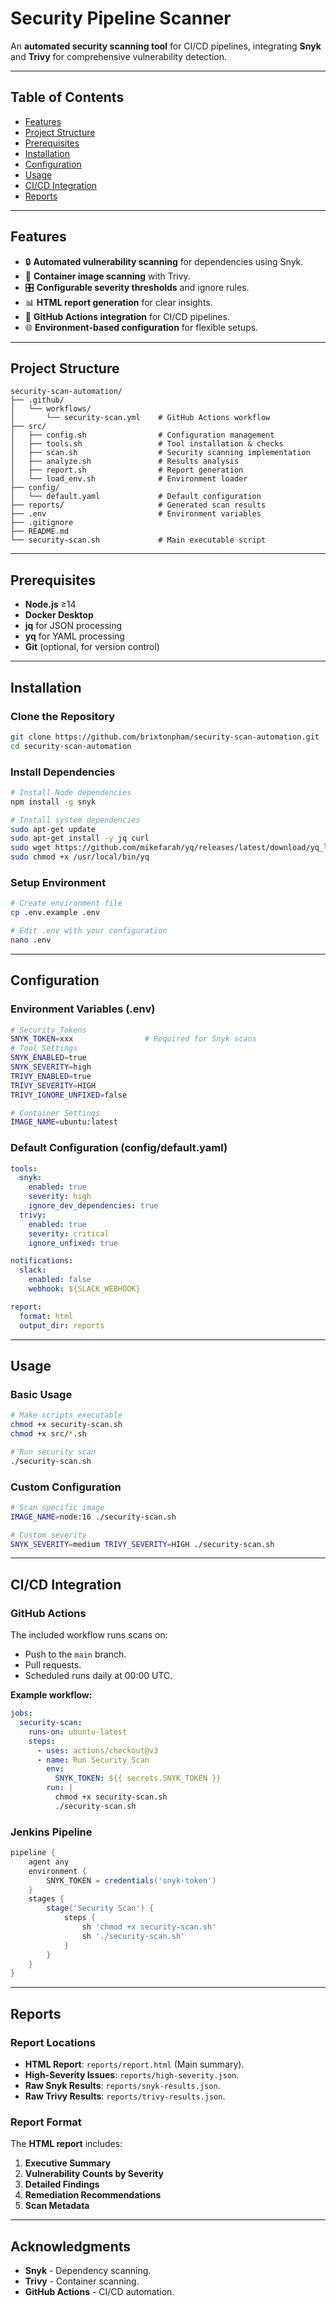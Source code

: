 
# **Security Pipeline Scanner**

An **automated security scanning tool** for CI/CD pipelines, integrating **Snyk** and **Trivy** for comprehensive vulnerability detection.

---

## **Table of Contents**
- [Features](#features)
- [Project Structure](#project-structure)
- [Prerequisites](#prerequisites)
- [Installation](#installation)
- [Configuration](#configuration)
- [Usage](#usage)
- [CI/CD Integration](#cicd-integration)
- [Reports](#reports)

---

## **Features**
- 🔒 **Automated vulnerability scanning** for dependencies using Snyk.
- 🐳 **Container image scanning** with Trivy.
- 🎛️ **Configurable severity thresholds** and ignore rules.
- 📊 **HTML report generation** for clear insights.
- 🔧 **GitHub Actions integration** for CI/CD pipelines.
- 🌐 **Environment-based configuration** for flexible setups.

---

## **Project Structure**
```plaintext
security-scan-automation/
├── .github/
│   └── workflows/
│       └── security-scan.yml    # GitHub Actions workflow
├── src/
│   ├── config.sh                # Configuration management  
│   ├── tools.sh                 # Tool installation & checks
│   ├── scan.sh                  # Security scanning implementation
│   ├── analyze.sh               # Results analysis 
│   ├── report.sh                # Report generation
│   └── load_env.sh              # Environment loader
├── config/
│   └── default.yaml             # Default configuration
├── reports/                     # Generated scan results
├── .env                         # Environment variables
├── .gitignore
├── README.md
└── security-scan.sh             # Main executable script
```

---

## **Prerequisites**
- **Node.js** ≥14
- **Docker Desktop**
- **jq** for JSON processing
- **yq** for YAML processing
- **Git** (optional, for version control)

---

## **Installation**

### **Clone the Repository**
```bash
git clone https://github.com/brixtonpham/security-scan-automation.git
cd security-scan-automation
```

### **Install Dependencies**
```bash
# Install Node dependencies
npm install -g snyk

# Install system dependencies
sudo apt-get update
sudo apt-get install -y jq curl
sudo wget https://github.com/mikefarah/yq/releases/latest/download/yq_linux_amd64 -O /usr/local/bin/yq
sudo chmod +x /usr/local/bin/yq
```

### **Setup Environment**
```bash
# Create environment file
cp .env.example .env

# Edit .env with your configuration
nano .env
```

---

## **Configuration**

### **Environment Variables (.env)**
```bash
# Security Tokens
SNYK_TOKEN=xxx                # Required for Snyk scans
# Tool Settings
SNYK_ENABLED=true
SNYK_SEVERITY=high
TRIVY_ENABLED=true
TRIVY_SEVERITY=HIGH
TRIVY_IGNORE_UNFIXED=false

# Container Settings
IMAGE_NAME=ubuntu:latest
```

### **Default Configuration (config/default.yaml)**
```yaml
tools:
  snyk:
    enabled: true
    severity: high
    ignore_dev_dependencies: true
  trivy:
    enabled: true
    severity: critical
    ignore_unfixed: true

notifications:
  slack:
    enabled: false
    webhook: ${SLACK_WEBHOOK}

report:
  format: html
  output_dir: reports
```

---

## **Usage**

### **Basic Usage**
```bash
# Make scripts executable
chmod +x security-scan.sh
chmod +x src/*.sh

# Run security scan
./security-scan.sh
```

### **Custom Configuration**
```bash
# Scan specific image
IMAGE_NAME=node:16 ./security-scan.sh

# Custom severity
SNYK_SEVERITY=medium TRIVY_SEVERITY=HIGH ./security-scan.sh
```

---

## **CI/CD Integration**

### **GitHub Actions**
The included workflow runs scans on:
- Push to the `main` branch.
- Pull requests.
- Scheduled runs daily at 00:00 UTC.

**Example workflow:**
```yaml
jobs:
  security-scan:
    runs-on: ubuntu-latest
    steps:
      - uses: actions/checkout@v3
      - name: Run Security Scan
        env:
          SNYK_TOKEN: ${{ secrets.SNYK_TOKEN }}
        run: |
          chmod +x security-scan.sh
          ./security-scan.sh
```

### **Jenkins Pipeline**
```groovy
pipeline {
    agent any
    environment {
        SNYK_TOKEN = credentials('snyk-token')
    }
    stages {
        stage('Security Scan') {
            steps {
                sh 'chmod +x security-scan.sh'
                sh './security-scan.sh'
            }
        }
    }
}
```

---

## **Reports**

### **Report Locations**
- **HTML Report**: `reports/report.html` (Main summary).
- **High-Severity Issues**: `reports/high-severity.json`.
- **Raw Snyk Results**: `reports/snyk-results.json`.
- **Raw Trivy Results**: `reports/trivy-results.json`.

### **Report Format**
The **HTML report** includes:
1. **Executive Summary**
2. **Vulnerability Counts by Severity**
3. **Detailed Findings**
4. **Remediation Recommendations**
5. **Scan Metadata**
---

## **Acknowledgments**
- **Snyk** - Dependency scanning.
- **Trivy** - Container scanning.
- **GitHub Actions** - CI/CD automation.
